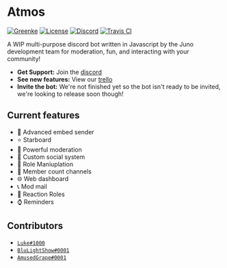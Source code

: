 # Atmos

[![Greenke](https://badges.greenkeeper.io/junodevs/atmos.svg)](https://greenkeeper.io/)
[![License](https://img.shields.io/github/license/junodevs/atmos.svg)](LICENSE)
[![Discord](https://img.shields.io/discord/562437899707219978.svg?color=%237289DA&logo=join)](https://discord.gg/53jCeTX)
[![Travis CI](https://api.travis-ci.org/junodevs/atmos.svg?branch=master)](https://travis-ci.org/junodevs/atmos)

A WIP multi-purpose discord bot written in Javascript by the Juno development team for moderation, fun, and interacting with your community!

* **Get Support:** Join the [discord](https://discord.gg/53jCeTX)
* **See new features:** View our [trello](https://trello.com/b/50E1Cd6I/atmos)
* **Invite the bot:** We're not finished yet so the bot isn't ready to be invited, we're looking to release soon though!

## Current features

* 📎 Advanced embed sender
* ⭐ Starboard
* 🔨 Powerful moderation
* 📱 Custom social system
* 📁 Role Maniuplation
* 🔢 Member count channels
* 🌐 Web dashboard
* 📞 Mod mail
* 🎨 Reaction Roles
* ⌚ Reminders

## Contributors

* [`Luke#1000`](https://lukewhrit.xyz)
* [`BluLightShow#0001`](https://blulightshow.space)
* [`AmusedGrape#0001`](https://github.com/jackmerrill)
